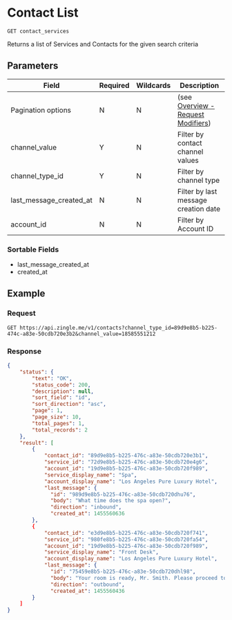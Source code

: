 # Contact List

    GET contact_services
    
Returns a list of Services and Contacts for the given search criteria

## Parameters
Field | Required | Wildcards | Description
--- | --- | --- | ---
Pagination options | N | N | (see [Overview - Request Modifiers][])
channel_value | Y | N | Filter by contact channel values
channel_type_id | Y | N | Filter by channel type
last_message_created_at | N | N | Filter by last message creation date
account_id | N | N | Filter by Account ID

### Sortable Fields
* last_message_created_at
* created_at

## Example
### Request

    GET https://api.zingle.me/v1/contacts?channel_type_id=89d9e8b5-b225-474c-a83e-50cdb720e3b2&channel_value=18585551212

### Response
``` json
{
    "status": {
        "text": "OK",
        "status_code": 200,
        "description": null,
        "sort_field": "id",
        "sort_direction": "asc",
        "page": 1,
        "page_size": 10,
        "total_pages": 1,
        "total_records": 2
    },
    "result": [
        {
            "contact_id": "89d9e8b5-b225-476c-a83e-50cdb720e3b1",
            "service_id": "72d9e8b5-b225-476c-a83e-50cdb720e4g6",
            "account_id": "19d9e8b5-b225-476c-a83e-50cdb720f989",
            "service_display_name": "Spa",
            "account_display_name": "Los Angeles Pure Luxury Hotel",
            "last_message": {
              "id": "989d9e8b5-b225-476c-a83e-50cdb720dhu76",
              "body": "What time does the spa open?",
              "direction": "inbound",
              "created_at": 1455560636
        },
        {
            "contact_id": "e3d9e8b5-b225-476c-a83e-50cdb720f741",
            "service_id": "980fe8b5-b225-476c-a83e-50cdb720fa54",
            "account_id": "19d9e8b5-b225-476c-a83e-50cdb720f989",
            "service_display_name": "Front Desk",
            "account_display_name": "Los Angeles Pure Luxury Hotel",
            "last_message": {
              "id": "75459e8b5-b225-476c-a83e-50cdb720dhl98",
              "body": "Your room is ready, Mr. Smith. Please proceed to the front desk to pick up your key.",
              "direction": "outbound",
              "created_at": 1455560436
        }        
    ]
}
```

[Overview - Request Modifiers]: /README.md#request-modifiers
